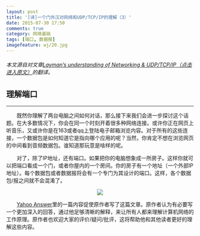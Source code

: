 ```yaml
---
layout: post
title: '[译]一个门外汉对网络和UDP/TCP/IP的理解（3）'
date: 2015-07-30 17:50
comments: true
category: 网络基础
tags: [端口, 数据报]
imagefeature: wj/20.jpg
---
```

###### 本文源自对文章[Layman’s understanding of Networking & UDP/TCP/IP（点击进入原文）](http://www.microshell.com/sysadmin/networking/laymans-understanding-of-networking-udptcpip/3/)的翻译。



## 理解端口
- - -
&emsp;&emsp;既然你理解了两台电脑之间如何对话，那么接下来我们会进一步探讨这个话题。在大多数情况下，你会在同一个时刻开着很多种网络连接。或许你正在网页上听音乐，又或许你是在163或者qq上登陆电子邮箱浏览内容。对于所有的这些连接，一个数据包是如何知道它是指向哪个应用的呢？当然，你肯定不想在浏览网页的中间看到音频数据包。谁知道那玩意是啥样的呢。

<!--more-->

&emsp;&emsp;对了，除了IP地址，还有端口。如果把你的电脑想象成一所房子。这样你就可以把端口看成一个门，或者你屋内的一个房间。你的房子有一个地址（一个外部IP地址）。每个数据包或者数据报将会有一个专门为其设计的端口。这样，各个数据包/报之间就不会混淆了。

<div style="text-align: center">
	<img src="http://www.microshell.com/wp-content/uploads/2009/02/networkports1-500x287.gif" style="display:inline"/>
</div>

&emsp;&emsp;[Yahoo Answer](https://answers.yahoo.com/question/index;_ylt=AvGU0rm83NB0FlaYS09OY3Xty6IX;_ylv=3?qid=20081109022946AA2yjMl&show=7#profile-info-dMHZlfslaa)里的一篇内容促使原作者写了这篇文章。原作者认为有必要写一个更加深入的回答，通过他足够清晰的解释，来让所有人都来理解计算机网络的工作原理。原作者也欢迎大家的评价/疑问/批评，这将帮助他和其他读者更好的理解这些内容。
